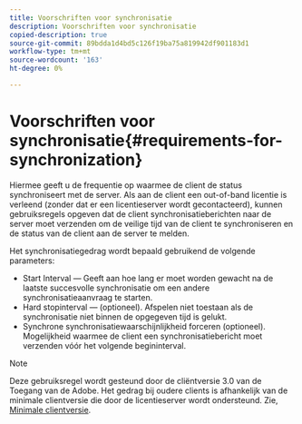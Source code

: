 ```yaml
---
title: Voorschriften voor synchronisatie
description: Voorschriften voor synchronisatie
copied-description: true
source-git-commit: 89bdda1d4bd5c126f19ba75a819942df901183d1
workflow-type: tm+mt
source-wordcount: '163'
ht-degree: 0%

---
```



# Voorschriften voor synchronisatie{#requirements-for-synchronization}

Hiermee geeft u de frequentie op waarmee de client de status synchroniseert met de server. Als aan de client een out-of-band licentie is verleend (zonder dat er een licentieserver wordt gecontacteerd), kunnen gebruiksregels opgeven dat de client synchronisatieberichten naar de server moet verzenden om de veilige tijd van de client te synchroniseren en de status van de client aan de server te melden.

Het synchronisatiegedrag wordt bepaald gebruikend de volgende parameters:

* Start Interval — Geeft aan hoe lang er moet worden gewacht na de laatste succesvolle synchronisatie om een andere synchronisatieaanvraag te starten.
* Hard stopinterval — (optioneel). Afspelen niet toestaan als de synchronisatie niet binnen de opgegeven tijd is gelukt.
* Synchrone synchronisatiewaarschijnlijkheid forceren (optioneel). Mogelijkheid waarmee de client een synchronisatiebericht moet verzenden vóór het volgende begininterval.

>[!NOTE]
>
>Deze gebruiksregel wordt gesteund door de cliëntversie 3.0 van de Toegang van de Adobe. Het gedrag bij oudere clients is afhankelijk van de minimale clientversie die door de licentieserver wordt ondersteund. Zie, [Minimale clientversie](../../../aaxs-protecting-content/content-implementing-the-license-server/content-handling-license-reqs/content-minimum-client-version.md).

